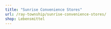 ```yaml
---
title: "Sunrise Convenience Stores"
url: /ray-township/sunrise-convenience-stores/
shop: Lebensmittel
---
```

